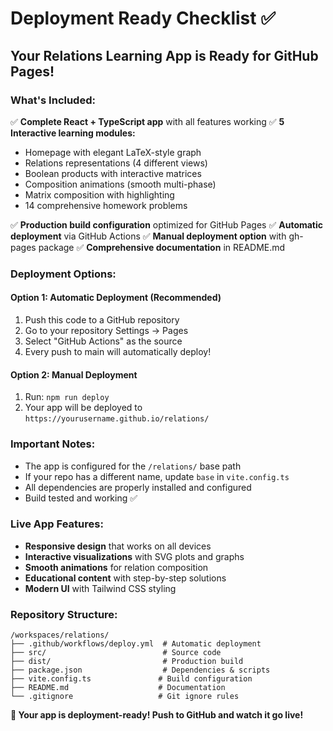 # Deployment Ready Checklist ✅

## Your Relations Learning App is Ready for GitHub Pages!

### What's Included:
✅ **Complete React + TypeScript app** with all features working
✅ **5 Interactive learning modules:**
   - Homepage with elegant LaTeX-style graph
   - Relations representations (4 different views)
   - Boolean products with interactive matrices
   - Composition animations (smooth multi-phase)
   - Matrix composition with highlighting
   - 14 comprehensive homework problems

✅ **Production build configuration** optimized for GitHub Pages
✅ **Automatic deployment** via GitHub Actions
✅ **Manual deployment option** with gh-pages package
✅ **Comprehensive documentation** in README.md

### Deployment Options:

#### Option 1: Automatic Deployment (Recommended)
1. Push this code to a GitHub repository
2. Go to your repository Settings → Pages
3. Select "GitHub Actions" as the source
4. Every push to main will automatically deploy!

#### Option 2: Manual Deployment
1. Run: `npm run deploy`
2. Your app will be deployed to `https://yourusername.github.io/relations/`

### Important Notes:
- The app is configured for the `/relations/` base path
- If your repo has a different name, update `base` in `vite.config.ts`
- All dependencies are properly installed and configured
- Build tested and working ✅

### Live App Features:
- **Responsive design** that works on all devices
- **Interactive visualizations** with SVG plots and graphs  
- **Smooth animations** for relation composition
- **Educational content** with step-by-step solutions
- **Modern UI** with Tailwind CSS styling

### Repository Structure:
```
/workspaces/relations/
├── .github/workflows/deploy.yml  # Automatic deployment
├── src/                          # Source code
├── dist/                         # Production build
├── package.json                  # Dependencies & scripts  
├── vite.config.ts               # Build configuration
├── README.md                    # Documentation
└── .gitignore                   # Git ignore rules
```

**🚀 Your app is deployment-ready! Push to GitHub and watch it go live!**
